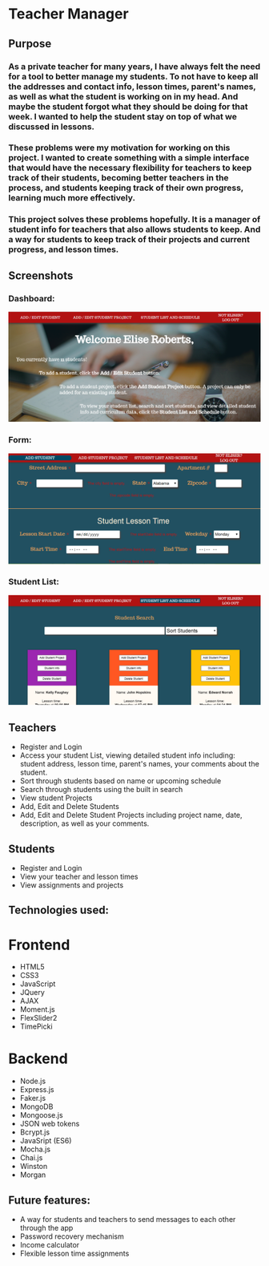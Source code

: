 # Teacher Manager


## Purpose 

### As a private teacher for many years, I have always felt the need for a tool to better manage my students. To not have to keep all the addresses and contact info, lesson times, parent's names, as well as what the student is working on in my head. And maybe the student forgot what they should be doing for that week. I wanted to help the student stay on top of what we discussed in lessons. 

### These problems were my motivation for working on this project. I wanted to create something with a simple interface that would have the necessary flexibility for teachers to keep track of their students, becoming better teachers in the process, and students keeping track of their own progress, learning much more effectively.

### This project solves these problems hopefully. It is a manager of student info for teachers that also allows students to keep. And a way for students to keep track of their projects and current progress, and lesson times. 



## Screenshots



### Dashboard: 

![Dashboard Screenshot](https://github.com/Juliafin/backend_node_capstone_curriculum_and_student_manager/blob/master/Docs/Curriculum_%20Dashboard.png)




### Form: 

![Form Screenshot](https://github.com/Juliafin/backend_node_capstone_curriculum_and_student_manager/blob/master/Docs/Curriculum_form.png)




### Student List:

![Student List Screenshot](https://github.com/Juliafin/backend_node_capstone_curriculum_and_student_manager/blob/master/Docs/Curriculum_Student_List.png)

## Teachers

- Register and Login
- Access your student List, viewing detailed student info including: student address, lesson time, parent's names, your comments about the student.
- Sort through students based on name or upcoming schedule
- Search through students using the built in search
- View student Projects
- Add, Edit and Delete Students
- Add, Edit and Delete Student Projects including project name, date, description, as well as your comments.


## Students

- Register and Login
- View your teacher and lesson times
- View assignments and projects


## Technologies used: 

# Frontend

- HTML5
- CSS3
- JavaScript
- JQuery
- AJAX
- Moment.js
- FlexSlider2
- TimePicki


# Backend

- Node.js
- Express.js
- Faker.js
- MongoDB
- Mongoose.js
- JSON web tokens
- Bcrypt.js
- JavaSript (ES6)
- Mocha.js
- Chai.js
- Winston
- Morgan


## Future features: 

- A way for students and teachers to send messages to each other through the app
- Password recovery mechanism
- Income calculator
- Flexible lesson time assignments